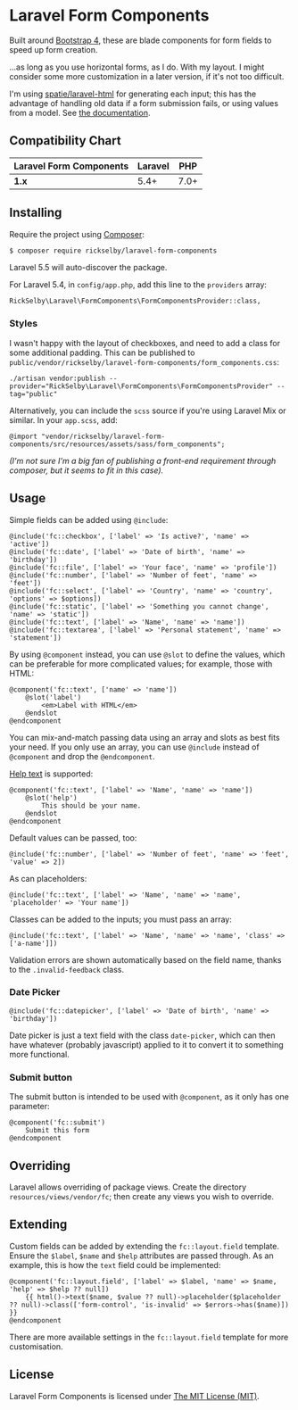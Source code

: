 Laravel Form Components
=======================

Built around [Bootstrap 4](https://getbootstrap.com/docs/4.0/), 
  these are blade components for form fields to speed up form creation.

...as long as you use horizontal forms, as I do. With my layout.
  I might consider some more customization in a later version,
  if it's not too difficult.

I'm using [spatie/laravel-html](https://github.com/spatie/laravel-html)
  for generating each input; this has the advantage of handling old data
  if a form submission fails, or using values from a model. See 
  [the documentation](https://docs.spatie.be/laravel-html/v2/introduction).

## Compatibility Chart

| Laravel Form Components | Laravel | PHP  |
|-------------------------|---------|------|
| **1.x**                 | 5.4+    | 7.0+ |

## Installing

Require the project using [Composer](https://getcomposer.org):

```bash
$ composer require rickselby/laravel-form-components
```

Laravel 5.5 will auto-discover the package.

For Laravel 5.4, in `config/app.php`, add this line to the `providers` array:

    RickSelby\Laravel\FormComponents\FormComponentsProvider::class,
    
### Styles

I wasn't happy with the layout of checkboxes, and need to add a class for some additional padding. 
  This can be published to `public/vendor/rickselby/laravel-form-components/form_components.css`:

    ./artisan vendor:publish --provider="RickSelby\Laravel\FormComponents\FormComponentsProvider" --tag="public"
    
Alternatively, you can include the `scss` source if you're using Laravel Mix or similar. In your `app.scss`, add:

    @import "vendor/rickselby/laravel-form-components/src/resources/assets/sass/form_components";
    
_(I'm not sure I'm a big fan of publishing a front-end requirement through composer, but it seems to fit in this case)._

## Usage

Simple fields can be added using `@include`:

    @include('fc::checkbox', ['label' => 'Is active?', 'name' => 'active'])
    @include('fc::date', ['label' => 'Date of birth', 'name' => 'birthday'])
    @include('fc::file', ['label' => 'Your face', 'name' => 'profile'])
    @include('fc::number', ['label' => 'Number of feet', 'name' => 'feet'])
    @include('fc::select', ['label' => 'Country', 'name' => 'country', 'options' => $options])
    @include('fc::static', ['label' => 'Something you cannot change', 'name' => 'static'])
    @include('fc::text', ['label' => 'Name', 'name' => 'name'])
    @include('fc::textarea', ['label' => 'Personal statement', 'name' => 'statement'])
    
By using `@component` instead, you can use `@slot` to define the values, 
  which can be preferable for more complicated values; for example, those with HTML:

    @component('fc::text', ['name' => 'name'])
        @slot('label')
            <em>Label with HTML</em>
        @endslot
    @endcomponent
    
You can mix-and-match passing data using an array and slots as best fits your need.
  If you only use an array, you can use `@include` instead of `@component` and drop the `@endcomponent`.
    
[Help text](https://getbootstrap.com/docs/4.0/components/forms/#help-text)
  is supported:

    @component('fc::text', ['label' => 'Name', 'name' => 'name'])
        @slot('help')
            This should be your name.
        @endslot
    @endcomponent

Default values can be passed, too:

    @include('fc::number', ['label' => 'Number of feet', 'name' => 'feet', 'value' => 2])

As can placeholders:

    @include('fc::text', ['label' => 'Name', 'name' => 'name', 'placeholder' => 'Your name'])
    
Classes can be added to the inputs; you must pass an array:

    @include('fc::text', ['label' => 'Name', 'name' => 'name', 'class' => ['a-name']])

Validation errors are shown automatically based on the field name, thanks to the `.invalid-feedback` class.

### Date Picker

    @include('fc::datepicker', ['label' => 'Date of birth', 'name' => 'birthday'])
    
Date picker is just a text field with the class `date-picker`, 
  which can then have whatever (probably javascript) applied to it to convert it to something more functional.

### Submit button
    
The submit button is intended to be used with `@component`, as it only has one parameter:

    @component('fc::submit')
        Submit this form
    @endcomponent

## Overriding

Laravel allows overriding of package views. Create the directory `resources/views/vendor/fc`; 
  then create any views you wish to override. 

## Extending

Custom fields can be added by extending the `fc::layout.field` template.
  Ensure the `$label`, `$name` and `$help` attributes are passed through.
  As an example, this is how the `text` field could be implemented:

    @component('fc::layout.field', ['label' => $label, 'name' => $name, 'help' => $help ?? null])
        {{ html()->text($name, $value ?? null)->placeholder($placeholder ?? null)->class(['form-control', 'is-invalid' => $errors->has($name)]) }}
    @endcomponent

There are more available settings in the `fc::layout.field` template for more customisation.

## License

Laravel Form Components is licensed under [The MIT License (MIT)](LICENSE).
